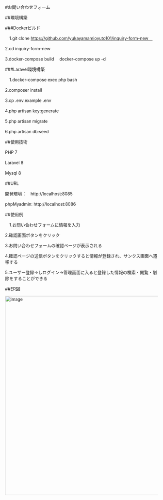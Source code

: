 #お問い合わせフォーム　　

##環境構築

###Dockerビルド

　1.git clone https://github.com/yukayamamioyuto101/inquiry-form-new　
 
  2.cd inquiry-form-new　　
  
  3.docker-compose build　
    docker-compose up -d　
    
###Laravel環境構築

　1.docker-compose exec php bash
 
  2.composer install　
  
  3.cp .env.example .env　
  
  4.php artisan key:generate　　
  
  5.php artisan migrate　　
  
  6.php artisan db:seed　　

##使用技術　

 PHP 7　　
 
 Laravel 8　　
 
 Mysql 8　　
 

##URL　　

 開発環境：　http://localhost:8085
 
 phpMyadmin: http;//localhost:8086　　

 ##使用例　　
 
 　1.お問い合わせフォームに情報を入力　　
  
   2.確認画面ボタンをクリック　　
   
   3.お問い合わせフォームの確認ページが表示される　
   
   4.確認ページの送信ボタンをクリックすると情報が登録され、サンクス画面へ遷移する
   
   5.ユーザー登録→しログイン→管理画面に入ると登録した情報の検索・閲覧・削除をすることができる
   

 ##ER図　　

 <img width="875" height="653" alt="image" src="https://github.com/user-attachments/assets/1f795f73-97c1-45f6-a5fd-c02f3d4707a9" />


